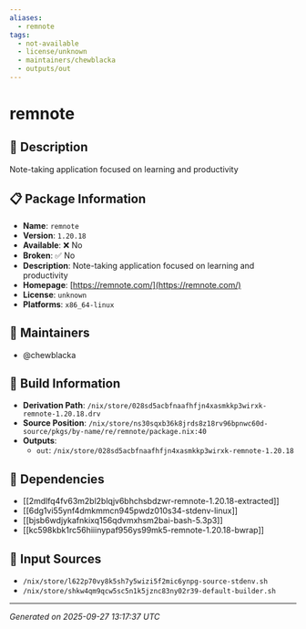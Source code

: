 ```yaml
---
aliases:
  - remnote
tags:
  - not-available
  - license/unknown
  - maintainers/chewblacka
  - outputs/out
---
```


# remnote

## 📝 Description

Note-taking application focused on learning and productivity

## 📋 Package Information

- **Name**: `remnote`
- **Version**: `1.20.18`
- **Available**: ❌ No
- **Broken**: ✅ No
- **Description**: Note-taking application focused on learning and productivity
- **Homepage**: [https://remnote.com/](https://remnote.com/)
- **License**: `unknown`
- **Platforms**: `x86_64-linux`
## 👥 Maintainers

- @chewblacka


## 🔧 Build Information

- **Derivation Path**: `/nix/store/028sd5acbfnaafhfjn4xasmkkp3wirxk-remnote-1.20.18.drv`
- **Source Position**: `/nix/store/ns30sqxb36k8jrds8z18rv96bpnwc60d-source/pkgs/by-name/re/remnote/package.nix:40`
- **Outputs**:
  - `out`:  `/nix/store/028sd5acbfnaafhfjn4xasmkkp3wirxk-remnote-1.20.18`

## 🔗 Dependencies

- [[2mdlfq4fv63m2bl2blqjv6bhchsbdzwr-remnote-1.20.18-extracted]]
- [[6dg1vi55ynf4dmkmmcn945pwdz010s34-stdenv-linux]]
- [[bjsb6wdjykafnkixq156qdvmxhsm2bai-bash-5.3p3]]
- [[kc598kbk1rc56hiiinypaf956ys99mk5-remnote-1.20.18-bwrap]]

## 📁 Input Sources

- `/nix/store/l622p70vy8k5sh7y5wizi5f2mic6ynpg-source-stdenv.sh`
- `/nix/store/shkw4qm9qcw5sc5n1k5jznc83ny02r39-default-builder.sh`

---
*Generated on 2025-09-27 13:17:37 UTC*
